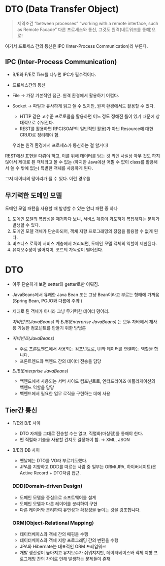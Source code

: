 # DTO (Data Transfer Object)
> 제약조건
> “between processes”
> “working with a remote interface, such as Remote Facade”
> 다른 프로세스와 통신, 그것도 원격(네트워크를 통해)으로!

여기서 프로세스 간의 통신은 IPC (Inter-Process Communication)라 부른다.
## IPC (Inter-Process Communication)
* B/E와 F/E로 Tier를 나누면 IPC가 필수적이다.
* 프로세스간의 통신
* File → 가장 기본적인 접근. 원격 환경에서 활용하기 어렵다.
* Socket → 파일과 유사하게 읽고 쓸 수 있지만, 원격 환경에서도 활용할 수 있다.
    * HTTP 같은 고수준 프로토콜을 활용하면 어느 정도 정해진 틀이 있기 때문에 상대적으로 쉬워진다.
    * REST를 활용하면 RPC(SOAP의 일반적인 활용)가 아닌 Resource에 대한 CRUD로 정리해야 함.

    우리는 원격 환경에서 프로세스가 통신하는 걸 할거다!

REST에선 표현을 다뤄야 하고, 이를 위해 데이터를 담는 것 외엔 사실상 아무 것도 하지 않아서 제대로 된 객체라고 볼 수 없는 (하지만 Java에선 어쩔 수 없이 class를 활용해서 쓸 수 밖에 없는) 특별한 객체를 사용하게 된다.

그저 데이터의 덩어리가 될 수 있다. 이런 경우를
## 무기력한 도메인 모델
도메인 모델 패턴을 사용할 때 발생할 수 있는 안티 패턴 중 하나
1. 도메인 모델의 복잡성을 제거하다 보니, 서비스 계층이 과도하게 복잡해지는 문제가 발생할 수 있다.
2. 도메인 모델 객체가 단순화되어, 객체 지향 프로그래밍의 장점을 활용할 수 없게 된다.
3. 비즈니스 로직이 서비스 계층에서 처리되면, 도메인 모델 객체의 역할이 제한된다.
4. 유지보수성이 떨어지며, 코드의 가독성이 떨어진다.

# DTO
* 아주 단순하게 보면 setter와 getter로만 이뤄짐.
* JavaBeans에서 유래한 Java Bean 또는 그냥 Bean이라고 부르는 형태에 가까움(Spring Bean, POJO와 다름에 주의!)
* 제대로 된 객체가 아니라 그냥 무기력한 데이터 덩어리. 

    _자바빈즈(JavaBeans)_ 와 _EJB(Enterprise JavaBeans)_ 는 모두 자바에서 재사용 가능한 컴포넌트를 만들기 위한 방법론
* *자바빈즈(JavaBeans)*
    * 주로 프론트엔드에서 사용되는 컴포넌트로, UI와 데이터를 연결하는 역할을 합니다.
    * 프론트엔드와 백엔드 간의 데이터 전송을 담당
* *EJB(Enterprise JavaBeans)*
    * 백엔드에서 사용되는 서버 사이드 컴포넌트로, 엔터프라이즈 애플리케이션의 백엔드 역할을 담당
    * 백엔드에서 필요한 업무 로직을 구현하는 데에 사용

## Tier간 통신
* F/E와 B/E 사이
    * DTO 자체를 그대로 전송할 수는 없고, 직렬화(마샬링)를 통해야 한다.
    * 떤 직렬화 기술을 사용할 건지도 결정해야 함. → XML, JSON
* B/E와 DB 사이
    * 옛날에는 DTO를 VO라 부르기도했다.
    * JPA를 지양하고 DDD를 따르는 사람 중 일부는 ORM(JPA, 하이버네이트)은 Active Record + DTO처럼 접근.

    ### DDD(Domain-driven Design)
    * 도메인 모델을 중심으로 소프트웨어를 설계
    * 도메인 모델과 다른 레이어를 분리하여 구현
    * 다른 레이어와 분리하여 유연성과 확장성을 높이는 것을 강조합니다.

    ### ORM(Object-Relational Mapping)
    * 데이터베이스와 객체 간의 매핑을 수행
    * 데이터베이스와 객체 지향 프로그래밍 간의 변환을 수행
    * JPA와 Hibernate는 대표적인 ORM 프레임워크
    * 개발 생산성이 높아지고 유지보수가 쉬워지지만, 데이터베이스와 객체 지향 프로그래밍 간의 차이로 인해 발생하는 문제들이 존재
